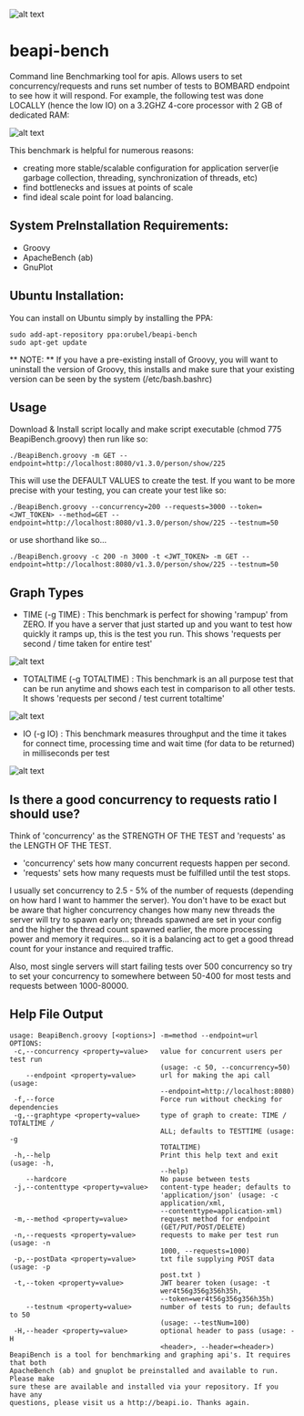 ![alt text](https://github.com/orubel/logos/blob/master/beapi_logo_large.png)

# beapi-bench

Command line Benchmarking tool for apis. Allows users to set concurrency/requests and runs set number of tests to BOMBARD endpoint to see how it will respond. For example, the following test was done LOCALLY (hence the low IO) on a 3.2GHZ 4-core processor with 2 GB of dedicated RAM:

![alt text](https://github.com/orubel/logos/blob/master/bench.png)

This benchmark is helpful for numerous reasons:
- creating more stable/scalable configuration for application server(ie garbage collection, threading, synchronization of threads, etc)
- find bottlenecks and issues at points of scale
- find ideal scale point for load balancing.

## System PreInstallation Requirements: 
- Groovy
- ApacheBench (ab)
- GnuPlot

## Ubuntu Installation:
You can install on Ubuntu simply by installing the PPA:
~~~~
sudo add-apt-repository ppa:orubel/beapi-bench
sudo apt-get update
~~~~
** NOTE: ** If you have a pre-existing install of Groovy, you will want to uninstall the version of Groovy, this installs and make sure that your existing version can be seen by the system (/etc/bash.bashrc)

## Usage 
Download & Install script locally and make script executable (chmod 775 BeapiBench.groovy) then run like so:
~~~~
./BeapiBench.groovy -m GET --endpoint=http://localhost:8080/v1.3.0/person/show/225
~~~~
This will use the DEFAULT VALUES to create the test. If you want to be more precise with your testing, you can create your test like so:
~~~~
./BeapiBench.groovy --concurrency=200 --requests=3000 --token=<JWT_TOKEN> --method=GET --endpoint=http://localhost:8080/v1.3.0/person/show/225 --testnum=50
~~~~
or use shorthand like so...
~~~~
./BeapiBench.groovy -c 200 -n 3000 -t <JWT_TOKEN> -m GET --endpoint=http://localhost:8080/v1.3.0/person/show/225 --testnum=50
~~~~

## Graph Types 
- TIME (-g TIME) : This benchmark is perfect for showing 'rampup' from ZERO. If you have a server that just started up and you want to test how quickly it ramps up, this is the test you run. This shows 'requests per second / time taken for entire test'

![alt text](https://github.com/orubel/logos/blob/master/bench_time.png)

- TOTALTIME (-g TOTALTIME) : This benchmark is an all purpose test that can be run anytime and shows each test in comparison to all other tests. It shows 'requests per second / test current totaltime'

![alt text](https://github.com/orubel/logos/blob/master/bench_alltime.png)

- IO (-g IO) : This benchmark measures throughput and the time it takes for connect time, processing time and wait time (for data to be returned) in milliseconds per test

![alt text](https://github.com/orubel/logos/blob/master/IO.png)

## Is there a good concurrency to requests ratio I should use?
Think of 'concurrency' as the STRENGTH OF THE TEST and 'requests' as the LENGTH OF THE TEST. 
- 'concurrency' sets how many concurrent requests happen per second. 
- 'requests' sets how many requests must be fulfilled until the test stops. 

I usually set concurrency to 2.5 - 5% of the number of requests (depending on how hard I want to hammer the server). You don't have to be exact but be aware that higher concurrency changes how many new threads the server will try to spawn early on; threads spawned are set in your config and the higher the thread count spawned earlier, the more processing power and memory it requires... so it is a balancing act to get a good thread count for your instance and required traffic.

Also, most single servers will start failing tests over 500 concurrency so try to set your concurrency to somewhere between 50-400 for most tests and requests between 1000-80000.

## Help File Output 
~~~~
usage: BeapiBench.groovy [<options>] -m=method --endpoint=url
OPTIONS:
 -c,--concurrency <property=value>   value for concurrent users per test run
                                     (usage: -c 50, --concurrency=50)
    --endpoint <property=value>      url for making the api call (usage:
                                     --endpoint=http://localhost:8080)
 -f,--force                          Force run without checking for dependencies
 -g,--graphtype <property=value>     type of graph to create: TIME / TOTALTIME /
                                     ALL; defaults to TESTTIME (usage: -g
                                     TOTALTIME)
 -h,--help                           Print this help text and exit (usage: -h,
                                     --help)
    --hardcore                       No pause between tests
 -j,--contenttype <property=value>   content-type header; defaults to
                                     'application/json' (usage: -c
                                     application/xml,
                                     --contenttype=application-xml)
 -m,--method <property=value>        request method for endpoint
                                     (GET/PUT/POST/DELETE)
 -n,--requests <property=value>      requests to make per test run (usage: -n
                                     1000, --requests=1000)
 -p,--postData <property=value>      txt file supplying POST data (usage: -p
                                     post.txt )
 -t,--token <property=value>         JWT bearer token (usage: -t
                                     wer4t56g356g356h35h,
                                     --token=wer4t56g356g356h35h)
    --testnum <property=value>       number of tests to run; defaults to 50
                                     (usage: --testNum=100)
 -H,--header <property=value>        optional header to pass (usage: -H
                                     <header>, --header=<header>)
BeapiBench is a tool for benchmarking and graphing api's. It requires that both
ApacheBench (ab) and gnuplot be preinstalled and available to run. Please make
sure these are available and installed via your repository. If you have any
questions, please visit us a http://beapi.io. Thanks again.
~~~~

